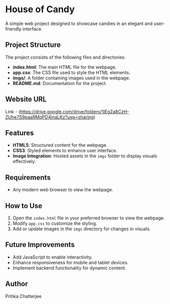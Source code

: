 # House of Candy

A simple web project designed to showcase candies in an elegant and user-friendly interface.

## Project Structure

The project consists of the following files and directories:
- **index.html**: The main HTML file for the webpage.
- **app.css**: The CSS file used to style the HTML elements.
- **imgs/**: A folder containing images used in the webpage.
- **README.md**: Documentation for the project.

## Website URL
Link - (https://drive.google.com/drive/folders/1iEg2a8CzH-ZUhe7S9paaRMqPD4lnaLKz?usp=sharing)

## Features
- **HTML5**: Structured content for the webpage.
- **CSS3**: Styled elements to enhance user interface.
- **Image Integration**: Hosted assets in the `imgs` folder to display visuals effectively.

## Requirements
- Any modern web browser to view the webpage.

## How to Use
1. Open the `index.html` file in your preferred browser to view the webpage.
2. Modify `app.css` to customize the styling.
3. Add or update images in the `imgs` directory for changes in visuals.

## Future Improvements
- Add JavaScript to enable interactivity.
- Enhance responsiveness for mobile and tablet devices.
- Implement backend functionality for dynamic content.

## Author
Pritika Chatterjee

